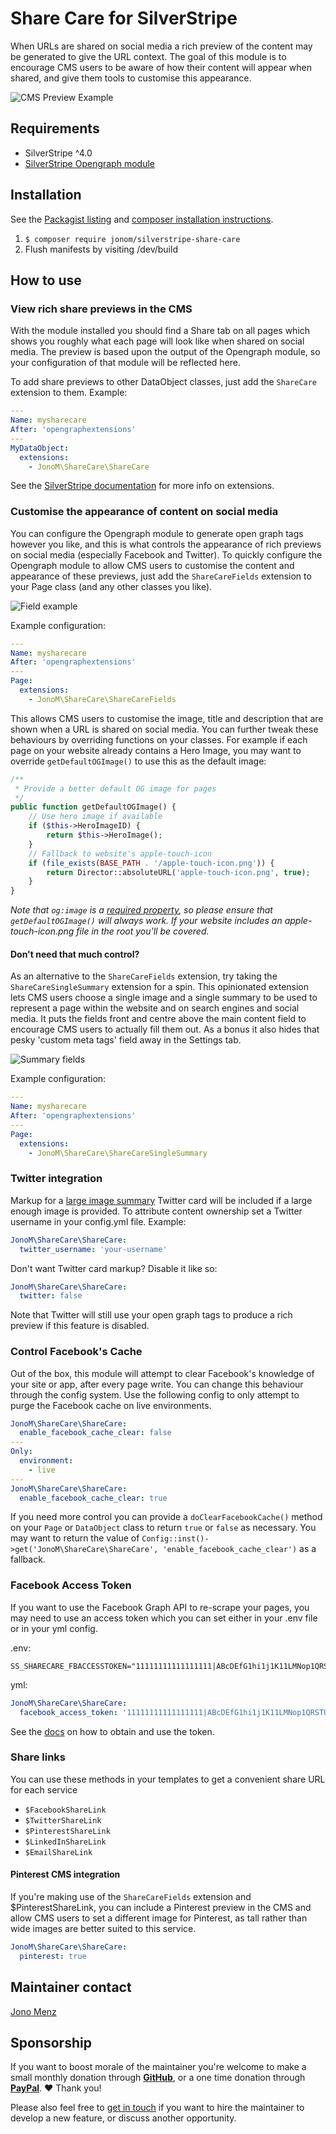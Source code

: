 # Share Care for SilverStripe

When URLs are shared on social media a rich preview of the content may be
generated to give the URL context. The goal of this module is to encourage CMS
users to be aware of how their content will appear when shared, and give them
tools to customise this appearance.

![CMS Preview Example](screenshots/share-care-cms.png)

## Requirements

- SilverStripe ^4.0
- [SilverStripe Opengraph module](https://github.com/tractorcow/silverstripe-opengraph)

## Installation

See the [Packagist listing](https://packagist.org/packages/jonom/silverstripe-share-care) and [composer installation instructions](http://doc.silverstripe.org/framework/en/installation/composer#adding-modules-to-your-project).

1. `$ composer require jonom/silverstripe-share-care`
2. Flush manifests by visiting /dev/build

## How to use

### View rich share previews in the CMS

With the module installed you should find a Share tab on all pages
which shows you roughly what each page will look like when shared on social
media. The preview is based upon the output of the Opengraph module, so your
configuration of that module will be reflected here.

To add share previews to other DataObject classes, just add the
`ShareCare` extension to them. Example:

```yml
---
Name: mysharecare
After: 'opengraphextensions'
---
MyDataObject:
  extensions:
    - JonoM\ShareCare\ShareCare
```

See the [SilverStripe documentation](https://docs.silverstripe.org/en/developer_guides/extending/extensions/) for more info on extensions.

### Customise the appearance of content on social media

You can configure the Opengraph module to generate open graph tags however you
like, and this is what controls the appearance of rich previews on social
media (especially Facebook and Twitter). To quickly configure the Opengraph
module to allow CMS users to customise the content and appearance of these
previews, just add the `ShareCareFields` extension to your Page class (and any
other classes you like).

![Field example](screenshots/share-care-fields.png)

Example configuration:

```yml
---
Name: mysharecare
After: 'opengraphextensions'
---
Page:
  extensions:
    - JonoM\ShareCare\ShareCareFields
```

This allows CMS users to customise the image, title and description that are
shown when a URL is shared on social media. You can further tweak these
behaviours by overriding functions on your classes. For example if each page
on your website already contains a Hero Image, you may want to override
`getDefaultOGImage()` to use this as the default image:

```php
/**
 * Provide a better default OG image for pages
 */
public function getDefaultOGImage() {
	// Use hero image if available
	if ($this->HeroImageID) {
		return $this->HeroImage();
	}
	// Fallback to website's apple-touch-icon
	if (file_exists(BASE_PATH . '/apple-touch-icon.png')) {
		return Director::absoluteURL('apple-touch-icon.png', true);
	}
}
```

*Note that `og:image` is a [required property](http://ogp.me/), so please ensure
that `getDefaultOGImage()` will always work. If your website includes an
apple-touch-icon.png file in the root you'll be covered.*

#### Don't need that much control?

As an alternative to the `ShareCareFields` extension, try taking the
`ShareCareSingleSummary` extension for a spin. This opinionated extension
lets CMS users choose a single image and a single summary to be used to
represent a page within the website and on search engines and social media.
It puts the fields front and centre above the main content field to encourage
CMS users to actually fill them out. As a bonus it also hides that pesky
'custom meta tags' field away in the Settings tab.

![Summary fields](screenshots/share-care-summary-fields.png)

Example configuration:

```yml
---
Name: mysharecare
After: 'opengraphextensions'
---
Page:
  extensions:
    - JonoM\ShareCare\ShareCareSingleSummary
```

### Twitter integration

Markup for a [large image summary](https://dev.twitter.com/cards/types/summary-large-image)
Twitter card  will be included if a large enough image is provided. To attribute
content ownership set a Twitter username in your config.yml file. Example:

```yml
JonoM\ShareCare\ShareCare:
  twitter_username: 'your-username'
```

Don't want Twitter card markup? Disable it like so:

```yml
JonoM\ShareCare\ShareCare:
  twitter: false
```

Note that Twitter will still use your open graph tags to produce a rich preview
if this feature is disabled.

### Control Facebook's Cache

Out of the box, this module will attempt to clear Facebook's knowledge of your site
or app, after every page write. You can change this behaviour through the config system.
Use the following config to only attempt to purge the Facebook cache on live environments.

```yml
JonoM\ShareCare\ShareCare:
  enable_facebook_cache_clear: false
---
Only:
  environment:
    - live
---
JonoM\ShareCare\ShareCare:
  enable_facebook_cache_clear: true
```

If you need more control you can provide a `doClearFacebookCache()` method on your `Page` or `DataObject` class to return `true` or `false` as necessary. You may want to return the value of `Config::inst()->get('JonoM\ShareCare\ShareCare', 'enable_facebook_cache_clear')` as a fallback.

### Facebook Access Token

If you want to use the Facebook Graph API to re-scrape your pages, you may need to use an access token which you can set either in your .env file or in your yml config.

.env:
```
SS_SHARECARE_FBACCESSTOKEN="11111111111111111|ABcDEfG1hi1j1K11LMNop1QRSTU"
```

yml:
```yml
JonoM\ShareCare\ShareCare:
  facebook_access_token: '11111111111111111|ABcDEfG1hi1j1K11LMNop1QRSTU'
```

See the [docs](docs/en/facebook-access-token.md) on how to obtain and use the token.

### Share links

You can use these methods in your templates to get a convenient share URL
for each service

- `$FacebookShareLink`
- `$TwitterShareLink`
- `$PinterestShareLink`
- `$LinkedInShareLink`
- `$EmailShareLink`

#### Pinterest CMS integration

If you're making use of the `ShareCareFields` extension and $PinterestShareLink, you can
include a Pinterest preview in the CMS and allow CMS users to set a different image for
Pinterest, as tall rather than wide images are better suited to this service.

```yml
JonoM\ShareCare\ShareCare:
  pinterest: true
```

## Maintainer contact

[Jono Menz](https://jonomenz.com)

## Sponsorship

If you want to boost morale of the maintainer you're welcome to make a small monthly donation through [**GitHub**](https://github.com/sponsors/jonom), or a one time donation through [**PayPal**](https://www.paypal.com/cgi-bin/webscr?cmd=_s-xclick&hosted_button_id=Z5HEZREZSKA6A). ❤️ Thank you!

Please also feel free to [get in touch](https://jonomenz.com) if you want to hire the maintainer to develop a new feature, or discuss another opportunity.
